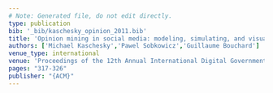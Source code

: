 ```yaml
---
# Note: Generated file, do not edit directly.
type: publication
bib: '_bib/kaschesky_opinion_2011.bib'
title: 'Opinion mining in social media: modeling, simulating, and visualizing political opinion formation in the web'
authors: ['Michael Kaschesky','Pawel Sobkowicz','Guillaume Bouchard']
venue_type: international
venue: 'Proceedings of the 12th Annual International Digital Government Research Conference: Digital Government Innovation in Challenging Times'
pages: "317-326"
publisher: "{ACM}"
---
```

